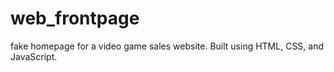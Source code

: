 # web_frontpage
fake homepage for a video game sales website. Built using HTML, CSS, and JavaScript.

